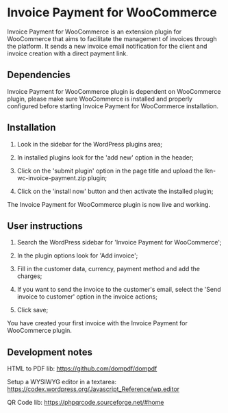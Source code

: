 # Invoice Payment for WooCommerce

Invoice Payment for WooCommerce is an extension plugin for WooCommerce that aims to facilitate the management of invoices through the platform. It sends a new invoice email notification for the client and invoice creation with a direct payment link.

## Dependencies

Invoice Payment for WooCommerce plugin is dependent on WooCommerce plugin, please make sure WooCommerce is installed and properly configured before starting Invoice Payment for WooCommerce installation.


## Installation

1) Look in the sidebar for the WordPress plugins area;

2) In installed plugins look for the 'add new' option in the header;

3) Click on the 'submit plugin' option in the page title and upload the lkn-wc-invoice-payment.zip plugin;

4) Click on the 'install now' button and then activate the installed plugin;

The Invoice Payment for WooCommerce plugin is now live and working.

## User instructions

1) Search the WordPress sidebar for 'Invoice Payment for WooCommerce';

2) In the plugin options look for 'Add invoice';

3) Fill in the customer data, currency, payment method and add the charges;

4) If you want to send the invoice to the customer's email, select the 'Send invoice to customer' option in the invoice actions;

5) Click save;

You have created your first invoice with the Invoice Payment for WooCommerce plugin.


## Development notes

HTML to PDF lib: https://github.com/dompdf/dompdf

Setup a WYSIWYG editor in a textarea: https://codex.wordpress.org/Javascript_Reference/wp.editor

QR Code lib: https://phpqrcode.sourceforge.net/#home
